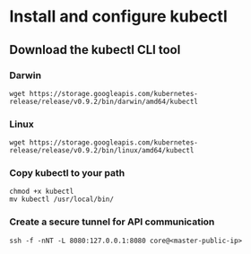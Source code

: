 # Install and configure kubectl

## Download the kubectl CLI tool

### Darwin

```
wget https://storage.googleapis.com/kubernetes-release/release/v0.9.2/bin/darwin/amd64/kubectl
```

### Linux

```
wget https://storage.googleapis.com/kubernetes-release/release/v0.9.2/bin/linux/amd64/kubectl
```

### Copy kubectl to your path

```
chmod +x kubectl
mv kubectl /usr/local/bin/
```

### Create a secure tunnel for API communication

```
ssh -f -nNT -L 8080:127.0.0.1:8080 core@<master-public-ip>
```
